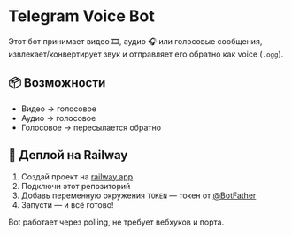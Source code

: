 # Telegram Voice Bot

Этот бот принимает видео 🎞, аудио 🎧 или голосовые сообщения, извлекает/конвертирует звук и отправляет его обратно как voice (`.ogg`).

## 📦 Возможности
- Видео → голосовое
- Аудио → голосовое
- Голосовое → пересылается обратно

## 🚀 Деплой на Railway
1. Создай проект на [railway.app](https://railway.app)
2. Подключи этот репозиторий
3. Добавь переменную окружения `TOKEN` — токен от [@BotFather](https://t.me/BotFather)
4. Запусти — и всё готово!

Bot работает через polling, не требует вебхуков и порта.